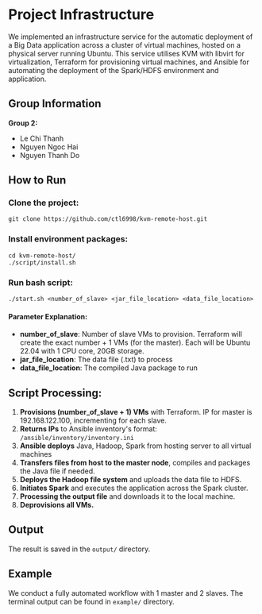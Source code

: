 # Project Infrastructure
We implemented an infrastructure service for the automatic deployment of a Big Data application across a cluster of virtual machines, hosted on a physical server running Ubuntu. This service utilises KVM with libvirt for virtualization, Terraform for provisioning virtual machines, and Ansible for automating the deployment of the Spark/HDFS environment and application.

## Group Information
**Group 2:**
- Le Chi Thanh
- Nguyen Ngoc Hai 
- Nguyen Thanh Do

## How to Run

### Clone the project:
```
git clone https://github.com/ctl6998/kvm-remote-host.git
```

### Install environment packages:
```
cd kvm-remote-host/
./script/install.sh 
```

### Run bash script:
```
./start.sh <number_of_slave> <jar_file_location> <data_file_location>
```

#### Parameter Explanation:
- **number_of_slave**: Number of slave VMs to provision. Terraform will create the exact number + 1 VMs (for the master). Each will be Ubuntu 22.04 with 1 CPU core, 20GB storage.
- **jar_file_location**: The data file (.txt) to process
- **data_file_location**: The compiled Java package to run

## Script Processing:

1. **Provisions (number_of_slave + 1) VMs** with Terraform. IP for master is 192.168.122.100, incrementing for each slave.
2. **Returns IPs** to Ansible inventory's format: `/ansible/inventory/inventory.ini`
3. **Ansible deploys** Java, Hadoop, Spark from hosting server to all virtual machines
4. **Transfers files from host to the master node**, compiles and packages the Java file if needed.
5. **Deploys the Hadoop file system** and uploads the data file to HDFS.
6. **Initiates Spark** and executes the application across the Spark cluster.
7. **Processing the output file** and downloads it to the local machine.
8. **Deprovisions all VMs.**

## Output

The result is saved in the `output/` directory.

## Example

We conduct a fully automated workflow with 1 master and 2 slaves. The terminal output can be found in `example/` directory.
